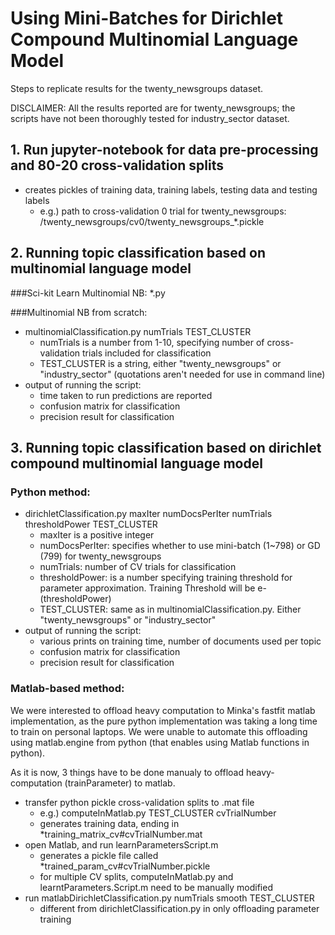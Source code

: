 # Using Mini-Batches for Dirichlet Compound Multinomial Language Model

Steps to replicate results for the twenty_newsgroups dataset.

DISCLAIMER: All the results reported are for twenty_newsgroups; the scripts have not been thoroughly tested for industry_sector dataset.

## 1. Run jupyter-notebook for data pre-processing and 80-20 cross-validation splits
 - creates pickles of training data, training labels, testing data and testing labels
    * e.g.) path to cross-validation 0 trial for twenty_newsgroups: 
          <dataDir>/twenty_newsgroups/cv0/twenty_newsgroups_*.pickle

## 2. Running topic classification based on multinomial language model 
###Sci-kit Learn Multinomial NB: *.py
 

###Multinomial NB from scratch: 
 - multinomialClassification.py numTrials TEST_CLUSTER
   * numTrials is a number from 1-10, specifying number of cross-validation trials included for classification
   * TEST_CLUSTER is a string, either "twenty_newsgroups" or "industry_sector" (quotations aren't needed for use in command line)
 - output of running the script:
   * time taken to run predictions are reported
   * confusion matrix for classification
   * precision result for classification

## 3. Running topic classification based on dirichlet compound multinomial language model
### Python method: 
 - dirichletClassification.py maxIter numDocsPerIter numTrials thresholdPower TEST_CLUSTER
   * maxIter is a positive integer
   * numDocsPerIter: specifies whether to use mini-batch (1~798) or GD (799) for twenty_newsgroups
   * numTrials: number of CV trials for classification
   * thresholdPower: is a number specifying training threshold for parameter approximation. Training Threshold will be e-(thresholdPower)
   * TEST_CLUSTER: same as in multinomialClassification.py. Either "twenty_newsgroups" or "industry_sector"
 - output of running the script:
   * various prints on training time, number of documents used per topic
   * confusion matrix for classification
   * precision result for classification
 
### Matlab-based method: 
We were interested to offload heavy computation to Minka's fastfit matlab implementation, as the pure python implementation was taking a long time to train on personal laptops. We were unable to automate this offloading using matlab.engine from python (that enables using Matlab functions in python).

 As it is now, 3 things have to be done manualy to offload heavy-computation (trainParameter) to matlab. 
 - transfer python pickle cross-validation splits to .mat file
   * e.g.) computeInMatlab.py TEST_CLUSTER cvTrialNumber
   * generates training data, ending in *training_matrix_cv#cvTrialNumber.mat
 - open Matlab, and run learnParametersScript.m
   * generates a pickle file called *trained_param_cv#cvTrialNumber.pickle
   * for multiple CV splits, computeInMatlab.py and learntParameters.Script.m need to be manually modified
 - run matlabDirichletClassification.py numTrials smooth TEST_CLUSTER
    * different from dirichletClassification.py in only offloading parameter training 

